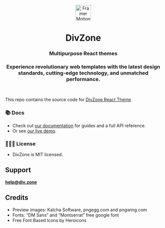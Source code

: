 <p align="center">
  <img src="https://divzone-react-theme-docs.vercel.app/img/logo.svg" width="50" height="50" alt="Framer Motion Icon" />
</p>
<h1 align="center">DivZone</h1>
<h3 align="center">
    Multipurpose React themes
</h3>
<h3 align="center">
Experience revolutionary web templates with the latest design standards, cutting-edge technology, and unmatched performance.
</h3>
<br/>

This repo contains the source code for [DivZone React Theme](https://github.com/gabrielmaza/divzone-react-theme)

### 📚 Docs

- Check out [our documentation](https://divzone-react-theme-docs.vercel.app/) for guides and a full API reference.
- Or see [our live demo](https://divzone-react-theme.vercel.app/).

### 👩🏻‍⚖️ License

- DivZone is MIT licensed.

## Support

**help@div.zone**

## Credits

- Preview images: Kalcha Software, pngegg.com and pngwing.com
- Fonts: “DM Sans” and “Montserrat” free google font
- Free Font Based Icons by Heroicons
